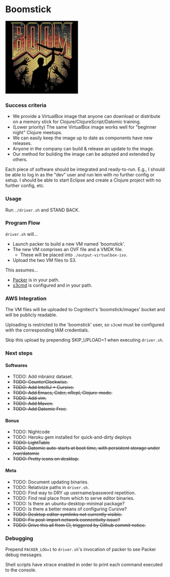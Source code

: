 Boomstick
=========
![](resources/boom.png)
### Success criteria

* We provide a VirtualBox image that anyone can download or
distribute on a memory stick for Clojure/ClojureScript/Datomic
training.
* (Lower priority) The same VirtualBox image works well for "beginner
night" Clojure meetups.
* We can easily keep the image up to date as components have new releases.
* Anyone in the company can build & release an update to the image.
* Our method for building the image can be adopted and extended by others.

Each piece of software should be integrated and ready-to-run. E.g., I should be able
to log in as the "dev" user and run lein with no further config or
setup. I should be able to start Eclipse and create a Clojure project
with no further config, etc.


### Usage

Run `./driver.sh` and STAND BACK.


### Program Flow

`driver.sh` will...

- Launch packer to build a new VM named 'boomstick'.  
 - The new VM comprises an OVF file and a VMDK file.  
   - These will be placed into `./output-virtualbox-iso`.  
- Upload the two VM files to S3.  

This assumes...

- [Packer](http://www.packer.io/) is in your path.
- [s3cmd](http://s3tools.org/download) is configured and in your path.


### AWS Integration

The VM files will be uploaded to Cognitect's 'boomstick/images' bucket and will be publicly readable.

Uploading is restricted to the 'boomstick' user, so `s3cmd` must be
configured with the corresponding IAM credentials.

Skip this upload by prepending SKIP_UPLOAD=1 when executing `driver.sh`.


### Next steps

#### Softwares
- TODO: Add mbrainz dataset.
- ~~TODO: CounterClockwise.~~
- ~~TODO: Add IntelliJ + Cursive.~~
- ~~TODO: Add Emacs, Cider, nRepl, Clojure-mode.~~
- ~~TODO: Add vim.~~
- ~~TODO: Add Maven.~~
- ~~TODO: Add Datomic Free.~~

#### Bonus
- TODO: Nightcode
- TODO: Heroku gem installed for quick-and-dirty deploys
- ~~TODO: LightTable~~
- ~~TODO: Datomic auto-starts at boot time, with persistent storage under /var/datomic~~
- ~~TODO: Pretty icons on desktop.~~

#### Meta
- TODO: Document updating binaries.
- TODO: Relativize paths in `driver.sh`.
- TODO: Find way to DRY up username/password repetition.
- TODO: Find real place from which to serve editor binaries.
- TODO: Is there an ubuntu-desktop-minimal package?
- TODO: Is there a better means of configuring Cursive?
- ~~TODO: Desktop editor symlinks not currently visible.~~
- ~~TODO: Fix post-import network connectivity issue?~~
- ~~TODO: Drive this all from CI, triggered by Github commit notice.~~


### Debugging

Prepend `PACKER_LOG=1` to `driver.sh`'s invocation of packer to see Packer debug messages.

Shell scripts have xtrace enabled in order to print each command
executed to the console.

